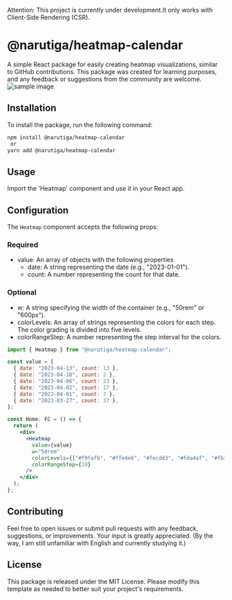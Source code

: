 Attention: This project is currently under development.It only works with Client-Side Rendering (CSR).

# @narutiga/heatmap-calendar

A simple React package for easily creating heatmap visualizations, similar to GitHub contributions. This package was created for learning purposes, and any feedback or suggestions from the community are welcome.
![sample image](https://user-images.githubusercontent.com/100295602/231303527-b386f39d-78c6-4a9f-9ee0-e9bf0e789e96.png)

## Installation

To install the package, run the following command:

```bash
npm install @narutiga/heatmap-calendar
 or
yarn add @narutiga/heatmap-calendar
```

## Usage

Import the 'Heatmap' component and use it in your React app.

## Configuration

The `Heatmap` component accepts the following props:

### Required

- value: An array of objects with the following properties
  - date: A string representing the date (e.g., "2023-01-01").
  - count: A number representing the count for that date.

### Optional

- w: A string specifying the width of the container (e.g., "50rem" or "600px").
- colorLevels: An array of strings representing the colors for each step. The color grading is divided into five levels.
- colorRangeStep: A number representing the step interval for the colors.

```jsx
import { Heatmap } from "@narutiga/heatmap-calendar";

const value = [
  { date: "2023-04-13", count: 13 },
  { date: "2023-04-10", count: 2 },
  { date: "2023-04-06", count: 23 },
  { date: "2023-04-02", count: 17 },
  { date: "2023-04-01", count: 7 },
  { date: "2023-03-27", count: 37 },
];

const Home: FC = () => {
  return (
    <div>
      <Heatmap
        value={value}
        w="50rem"
        colorLevels={["#f9fafb", "#ffe4e6", "#fecdd3", "#fda4af", "#fb7185"]}
        colorRangeStep={10}
      />
    </div>
  );
};
```

## Contributing

Feel free to open issues or submit pull requests with any feedback, suggestions, or improvements. Your input is greatly appreciated.
(By the way, I am still unfamiliar with English and currently studying it.)

## License

This package is released under the MIT License.
Please modify this template as needed to better suit your project's requirements.
